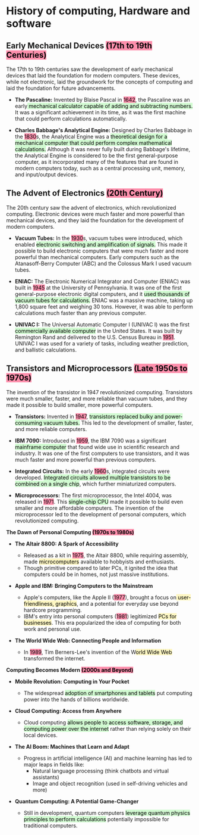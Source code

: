 
# History of computing, Hardware and software
## Early Mechanical Devices <mark style="background: #FF5582A6;">(17th to 19th Centuries)</mark>

The 17th to 19th centuries saw the development of early mechanical devices that laid the foundation for modern computers. These devices, while not electronic, laid the groundwork for the concepts of computing and laid the foundation for future advancements.

- **The Pascaline:** Invented by Blaise Pascal in <mark style="background: #FF5582A6;">1642</mark>, the Pascaline was an early<mark style="background: #BBFABBA6;"> mechanical calculator capable of adding and subtracting numbers.</mark> It was a significant achievement in its time, as it was the first machine that could perform calculations automatically.
    
- **Charles Babbage's Analytical Engine:** Designed by Charles Babbage in the <mark style="background: #FF5582A6;">1830</mark>s, the Analytical Engine was a <mark style="background: #BBFABBA6;">theoretical design for a mechanical computer that could perform complex mathematical calculations.</mark> Although it was never fully built during Babbage's lifetime, the Analytical Engine is considered to be the first general-purpose computer, as it incorporated many of the features that are found in modern computers today, such as a central processing unit, memory, and input/output devices.

## The Advent of Electronics <mark style="background: #FF5582A6;">(20th Century)</mark>

The 20th century saw the advent of electronics, which revolutionized computing. Electronic devices were much faster and more powerful than mechanical devices, and they laid the foundation for the development of modern computers.

- **Vacuum Tubes:** In the <mark style="background: #FF5582A6;">1930</mark>s, vacuum tubes were introduced, which enabled <mark style="background: #BBFABBA6;">electronic switching and amplification of signals.</mark> This made it possible to build electronic computers that were much faster and more powerful than mechanical computers. Early computers such as the Atanasoff-Berry Computer (ABC) and the Colossus Mark I used vacuum tubes.
    
- **ENIAC:** The Electronic Numerical Integrator and Computer (ENIAC) was built in <mark style="background: #FF5582A6;">1945</mark> at the University of Pennsylvania. It was one of the first general-purpose electronic digital computers, and it <mark style="background: #BBFABBA6;">used thousands of vacuum tubes for calculations.</mark> ENIAC was a massive machine, taking up 1,800 square feet and weighing 30 tons. However, it was able to perform calculations much faster than any previous computer.
    
- **UNIVAC I:** The Universal Automatic Computer I (UNIVAC I) was the first <mark style="background: #BBFABBA6;">commercially available computer</mark> in the United States. It was built by Remington Rand and delivered to the U.S. Census Bureau in <mark style="background: #FF5582A6;">1951</mark>. UNIVAC I was used for a variety of tasks, including weather prediction, and ballistic calculations.
    

## Transistors and Microprocessors <mark style="background: #FF5582A6;">(Late 1950s to 1970s)</mark>

The invention of the transistor in 1947 revolutionized computing. Transistors were much smaller, faster, and more reliable than vacuum tubes, and they made it possible to build smaller, more powerful computers.

- **Transistors:** Invented in <mark style="background: #FF5582A6;">1947</mark>, <mark style="background: #BBFABBA6;">transistors replaced bulky and power-consuming vacuum tubes.</mark> This led to the development of smaller, faster, and more reliable computers.
    
- **IBM 7090:** Introduced in <mark style="background: #FF5582A6;">1959</mark>, the IBM 7090 was a significant <mark style="background: #BBFABBA6;">mainframe computer</mark> that found wide use in scientific research and industry. It was one of the first computers to use transistors, and it was much faster and more powerful than previous computers.
    
- **Integrated Circuits:** In the early <mark style="background: #FF5582A6;">1960</mark>s, integrated circuits were developed. <mark style="background: #BBFABBA6;">Integrated circuits allowed multiple transistors to be combined on a single chip</mark>, which further miniaturized computers.
    
- **Microprocessors:** The first microprocessor, the Intel 4004, was released in <mark style="background: #FF5582A6;">1971</mark>. This <mark style="background: #BBFABBA6;">single-chip CPU</mark> made it possible to build even smaller and more affordable computers. The invention of the microprocessor led to the development of personal computers, which revolutionized computing.

**The Dawn of Personal Computing <mark style="background: #FF5582A6;">(1970s to 1980s)</mark>**

- **The Altair 8800: A Spark of Accessibility**
    
    - Released as a kit in <mark style="background: #FF5582A6;">1975</mark>, the Altair 8800, while requiring assembly, made <mark style="background: #FFF3A3A6;">microcomputers</mark> available to hobbyists and enthusiasts.
    - Though primitive compared to later PCs, it ignited the idea that computers could be in homes, not just massive institutions.
- **Apple and IBM: Bringing Computers to the Mainstream**
    
    - Apple's computers, like the Apple II (<mark style="background: #FF5582A6;">1977</mark>), brought a focus on<mark style="background: #FFF3A3A6;"> user-friendliness, graphics</mark>, and a potential for everyday use beyond hardcore programming.
    - IBM's entry into personal computers (<mark style="background: #FF5582A6;">1981</mark>) legitimized <mark style="background: #FFF3A3A6;">PCs for businesses</mark>. This era popularized the idea of computing for both work and personal use.
- **The World Wide Web: Connecting People and Information**
    
    - In <mark style="background: #FF5582A6;">1989</mark>, Tim Berners-Lee's invention of the W<mark style="background: #FFF3A3A6;">orld Wide Web</mark> transformed the internet.

**Computing Becomes Modern <mark style="background: #FF5582A6;">(2000s and Beyond)</mark>**

- **Mobile Revolution: Computing in Your Pocket**
    
    - The widespread <mark style="background: #BBFABBA6;">adoption of smartphones and tablets</mark> put computing power into the hands of billions worldwide.
- **Cloud Computing: Access from Anywhere**
    
    - Cloud computing <mark style="background: #BBFABBA6;">allows people to access software, storage, and computing power over the internet</mark> rather than relying solely on their local devices.
- **The AI Boom: Machines that Learn and Adapt**
    
    - Progress in artificial intelligence (AI) and machine learning has led to major leaps in fields like:
        - Natural language processing (think chatbots and virtual assistants)
        - Image and object recognition (used in self-driving vehicles and more)
- **Quantum Computing: A Potential Game-Changer**
    
    - Still in development, quantum computers <mark style="background: #BBFABBA6;">leverage quantum physics principles to perform calculations</mark> potentially impossible for traditional computers.

